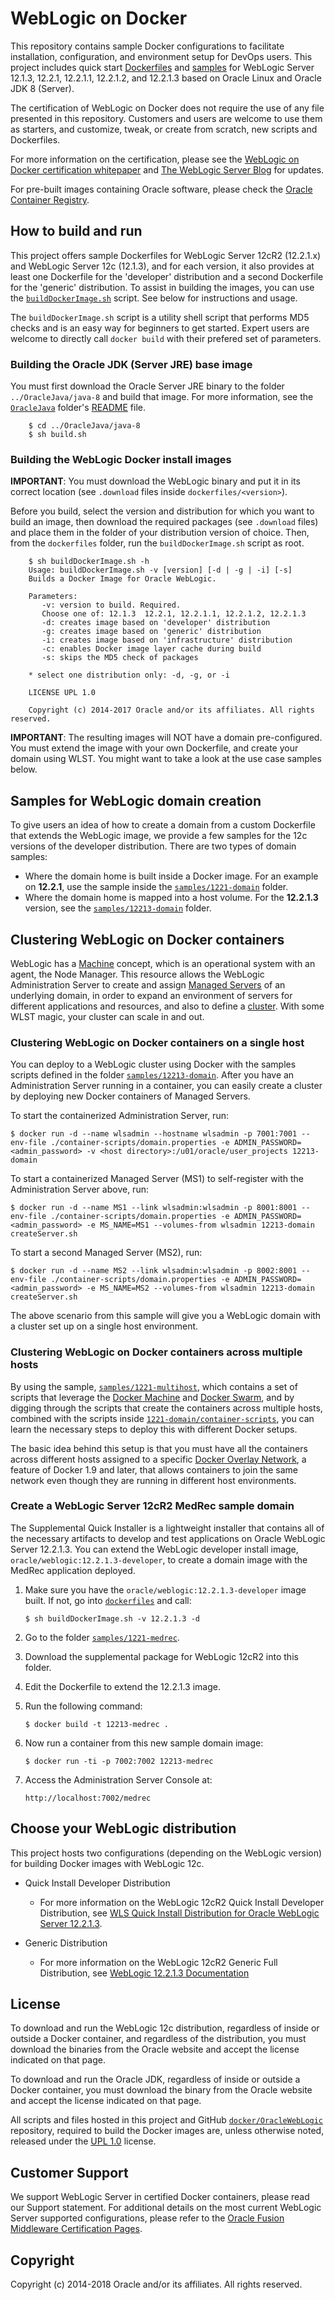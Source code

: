 WebLogic on Docker
===============
This repository contains sample Docker configurations to facilitate installation, configuration, and environment setup for DevOps users. This project includes quick start [Dockerfiles](dockerfiles/) and [samples](samples/) for WebLogic Server 12.1.3, 12.2.1, 12.2.1.1, 12.2.1.2, and 12.2.1.3 based on Oracle Linux and Oracle JDK 8 (Server).

The certification of WebLogic on Docker does not require the use of any file presented in this repository. Customers and users are welcome to use them as starters, and customize, tweak, or create from scratch, new scripts and Dockerfiles.

For more information on the certification, please see the [WebLogic on Docker certification whitepaper](http://www.oracle.com/technetwork/middleware/weblogic/overview/weblogic-server-docker-containers-2491959.pdf) and [The WebLogic Server Blog](https://blogs.oracle.com/WebLogicServer/) for updates.

For pre-built images containing Oracle software, please check the [Oracle Container Registry](https://container-registry.oracle.com).

## How to build and run
This project offers sample Dockerfiles for WebLogic Server 12cR2 (12.2.1.x) and WebLogic Server 12c (12.1.3), and for each version, it also provides at least one Dockerfile for the 'developer' distribution and a second Dockerfile for the 'generic' distribution. To assist in building the images, you can use the [`buildDockerImage.sh`](https://github.com/oracle/docker-images/blob/master/OracleWebLogic/dockerfiles/buildDockerImage.sh) script. See below for instructions and usage.

The `buildDockerImage.sh` script is a utility shell script that performs MD5 checks and is an easy way for beginners to get started. Expert users are welcome to directly call `docker build` with their prefered set of parameters.

### Building the Oracle JDK (Server JRE) base image
You must first download the Oracle Server JRE binary to the folder `../OracleJava/java-8` and build that image. For more information, see the [`OracleJava`](../OracleJava) folder's [README](../OracleJava/README.md) file.

        $ cd ../OracleJava/java-8
        $ sh build.sh

### Building the WebLogic Docker install images
**IMPORTANT**: You must download the WebLogic binary and put it in its correct location (see `.download` files inside `dockerfiles/<version>`).

Before you build, select the version and distribution for which you want to build an image, then download the required packages (see `.download` files) and place them in the folder of your distribution version of choice. Then, from the `dockerfiles` folder, run the `buildDockerImage.sh` script as root.

        $ sh buildDockerImage.sh -h
        Usage: buildDockerImage.sh -v [version] [-d | -g | -i] [-s]
        Builds a Docker Image for Oracle WebLogic.

        Parameters:
           -v: version to build. Required.
           Choose one of: 12.1.3  12.2.1, 12.2.1.1, 12.2.1.2, 12.2.1.3  
           -d: creates image based on 'developer' distribution
           -g: creates image based on 'generic' distribution
           -i: creates image based on 'infrastructure' distribution
           -c: enables Docker image layer cache during build
           -s: skips the MD5 check of packages

        * select one distribution only: -d, -g, or -i

        LICENSE UPL 1.0

        Copyright (c) 2014-2017 Oracle and/or its affiliates. All rights reserved.

**IMPORTANT**: The resulting images will NOT have a domain pre-configured. You must extend the image with your own Dockerfile, and create your domain using WLST. You might want to take a look at the use case samples below.

## Samples for WebLogic domain creation
To give users an idea of how to create a domain from a custom Dockerfile that extends the WebLogic image, we provide a few samples for the 12c versions of the developer distribution. There are two types of domain samples:
  * Where the domain home is built inside a Docker image.  For an example on **12.2.1**, use the sample inside the [`samples/1221-domain`](samples/1221-domain) folder.
  * Where the domain home is mapped into a host volume.  For the **12.2.1.3** version, see the [`samples/12213-domain`](samples/12213-domain) folder.

## Clustering WebLogic on Docker containers
WebLogic has a [Machine](https://docs.oracle.com/middleware/12213/wls/WLACH/taskhelp/machines/ConfigureMachines.html) concept, which is an operational system with an agent, the Node Manager. This resource allows the WebLogic Administration Server to create and assign [Managed Servers](https://docs.oracle.com/middleware/12213/wls/WLACH/taskhelp/domainconfig/CreateManagedServers.html) of an underlying domain, in order to expand an environment of servers for different applications and resources, and also to define a [cluster](). With some WLST magic, your cluster can scale in and out.

### Clustering WebLogic on Docker containers on a single host
You can deploy to a WebLogic cluster using Docker with the samples scripts defined in the folder [`samples/12213-domain`](samples/12213-domain). After you have an Administration Server running in a container, you can easily create a cluster by deploying new Docker containers of Managed Servers.

To start the containerized Administration Server, run:

	$ docker run -d --name wlsadmin --hostname wlsadmin -p 7001:7001 --env-file ./container-scripts/domain.properties -e ADMIN_PASSWORD=<admin_password> -v <host directory>:/u01/oracle/user_projects 12213-domain

To start a containerized Managed Server (MS1) to self-register with the Administration Server above, run:

	$ docker run -d --name MS1 --link wlsadmin:wlsadmin -p 8001:8001 --env-file ./container-scripts/domain.properties -e ADMIN_PASSWORD=<admin_password> -e MS_NAME=MS1 --volumes-from wlsadmin 12213-domain createServer.sh

To start a second Managed Server (MS2), run:

	$ docker run -d --name MS2 --link wlsadmin:wlsadmin -p 8002:8001 --env-file ./container-scripts/domain.properties -e ADMIN_PASSWORD=<admin_password> -e MS_NAME=MS2 --volumes-from wlsadmin 12213-domain createServer.sh

The above scenario from this sample will give you a WebLogic domain with a cluster set up on a single host environment.

### Clustering WebLogic on Docker containers across multiple hosts
By using the sample, [`samples/1221-multihost`](samples/1221-multihost), which contains a set of scripts that leverage the [Docker Machine](https://docs.docker.com/machine/) and [Docker Swarm](https://docs.docker.com/swarm/), and by digging through the scripts that create the containers across multiple hosts, combined with the scripts inside [`1221-domain/container-scripts`](samples/1221-domain/container-scripts), you can learn the necessary steps to deploy this with different Docker setups.

The basic idea behind this setup is that you must have all the containers across different hosts assigned to a specific [Docker Overlay Network](https://docs.docker.com/engine/userguide/networking/dockernetworks/#an-overlay-network), a feature of Docker 1.9 and later, that allows containers to join the same network even though they are running in different host environments.

### Create a WebLogic Server 12cR2 MedRec sample domain
The Supplemental Quick Installer is a lightweight installer that contains all of the necessary artifacts to develop and test applications on Oracle WebLogic Server 12.2.1.3. You can extend the WebLogic developer install image, `oracle/weblogic:12.2.1.3-developer`, to create a domain image with the MedRec application deployed.

  1. Make sure you have the `oracle/weblogic:12.2.1.3-developer` image built. If not, go into [`dockerfiles`](dockerfiles/) and call:

        `$ sh buildDockerImage.sh -v 12.2.1.3 -d`

  2. Go to the folder [`samples/1221-medrec`](samples/1221-medrec).
  3. Download the supplemental package for WebLogic 12cR2 into this folder.

  4. Edit the Dockerfile to extend the 12.2.1.3 image.
  5. Run the following command:

        `$ docker build -t 12213-medrec .`

  6. Now run a container from this new sample domain image:

        `$ docker run -ti -p 7002:7002 12213-medrec`

  7. Access the Administration Server Console at:

        `http://localhost:7002/medrec`

## Choose your WebLogic distribution
This project hosts two configurations (depending on the WebLogic version) for building Docker images with WebLogic 12c.

 * Quick Install Developer Distribution

   - For more information on the WebLogic 12cR2 Quick Install Developer Distribution, see [WLS Quick Install Distribution for Oracle WebLogic Server 12.2.1.3](http://download.oracle.com/otn/nt/middleware/12c/12213/README_12213.txt).

 * Generic Distribution

   - For more information on the WebLogic 12cR2 Generic Full Distribution, see [WebLogic 12.2.1.3 Documentation](http://docs.oracle.com/middleware/12213/lcm/WLSIG/GUID-E4241C14-42D3-4053-8F83-C748E059607A.htm#WLSIG197)


## License
To download and run the WebLogic 12c distribution, regardless of inside or outside a Docker container, and regardless of the distribution, you must download the binaries from the Oracle website and accept the license indicated on that page.

To download and run the Oracle JDK, regardless of inside or outside a Docker container, you must download the binary from the Oracle website and accept the license indicated on that page.

All scripts and files hosted in this project and GitHub [`docker/OracleWebLogic`](./) repository, required to build the Docker images are, unless otherwise noted, released under the [UPL 1.0](https://oss.oracle.com/licenses/upl/) license.

## Customer Support
We support WebLogic Server in certified Docker containers, please read our Support statement. For additional details on the most current WebLogic Server supported configurations, please refer to the [Oracle Fusion Middleware Certification Pages](http://www.oracle.com/technetwork/middleware/ias/oracleas-supported-virtualization-089265.html).

## Copyright
Copyright (c) 2014-2018 Oracle and/or its affiliates. All rights reserved.
